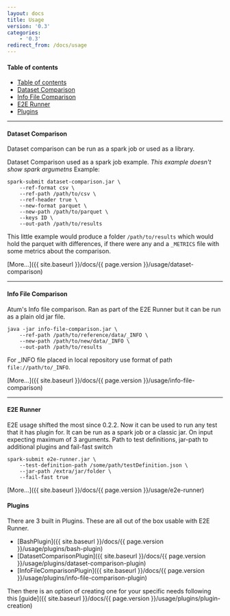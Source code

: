 ```yaml
---
layout: docs
title: Usage
version: '0.3'
categories:
    - '0.3'
redirect_from: /docs/usage
---
```

#### Table of contents

- [Table of contents](#table-of-contents)
- [Dataset Comparison](#dataset-comparison)
- [Info File Comparison](#info-file-comparison)
- [E2E Runner](#e2e-runner)
- [Plugins](#plugins)

***

#### Dataset Comparison

Dataset comparison can be run as a spark job or used as a library.

Dataset Comparison used as a spark job example. _This example doesn't show spark argumetns_
Example:

```shell
spark-submit dataset-comparison.jar \
    --ref-format csv \
    --ref-path /path/to/csv \
    --ref-header true \
    --new-format parquet \
    --new-path /path/to/parquet \
    --keys ID \
    --out-path /path/to/results
```

This little example would produce a folder `/path/to/results` which would hold the parquet with differences, if there were any and
a `_METRICS` file with some metrics about the comparison.

[More...]({{ site.baseurl }}/docs/{{ page.version }}/usage/dataset-comparison)

***

#### Info File Comparison

Atum's Info file comparison. Ran as part of the E2E Runner but it can be run as a plain old jar file.

```shell
java -jar info-file-comparison.jar \
    --ref-path /path/to/reference/data/_INFO \
    --new-path /path/to/new/data/_INFO \
    --out-path /path/to/results
```

For _INFO file placed in local repository use format of path `file://path/to/_INFO`.

[More...]({{ site.baseurl }}/docs/{{ page.version }}/usage/info-file-comparison)

***

#### E2E Runner

E2E usage shifted the most since 0.2.2. Now it can be used to run any test that it has plugin for. It can be run as a spark job or a classic jar. On input expecting maximum of 3 arguments. Path to test definitions, jar-path to additional plugins and fail-fast switch

```shell
spark-submit e2e-runner.jar \
    --test-definition-path /some/path/testDefinition.json \
    --jar-path /extra/jar/folder \
    --fail-fast true
```

[More...]({{ site.baseurl }}/docs/{{ page.version }}/usage/e2e-runner)

#### Plugins

There are 3 built in Plugins. These are all out of the box usable with E2E Runner. 

- [BashPlugin]({{ site.baseurl }}/docs/{{ page.version }}/usage/plugins/bash-plugin)
- [DatasetComparisonPlugin]({{ site.baseurl }}/docs/{{ page.version }}/usage/plugins/dataset-comparison-plugin)
- [InfoFileComparisonPlugin]({{ site.baseurl }}/docs/{{ page.version }}/usage/plugins/info-file-comparison-plugin)

Then there is an option of creating one for your specific needs following this [guide]({{ site.baseurl }}/docs/{{ page.version }}/usage/plugins/plugin-creation)

[gh-enceladus]: https://github.com/AbsaOSS/enceladus

